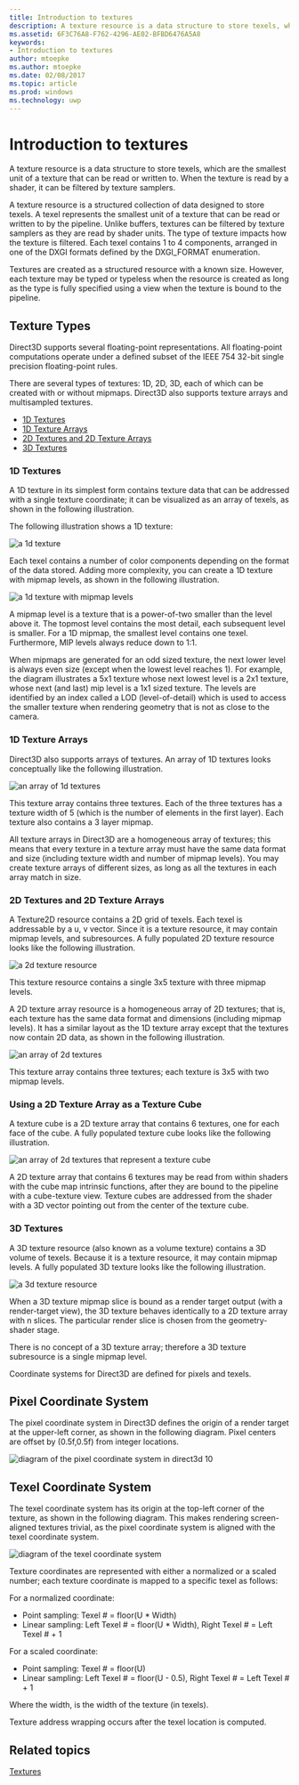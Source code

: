 ---title: Introduction to texturesdescription: A texture resource is a data structure to store texels, which are the smallest unit of a texture that can be read or written to. When the texture is read by a shader, it can be filtered by texture samplers.ms.assetid: 6F3C76A8-F762-4296-AE02-BFBD6476A5A8keywords:- Introduction to texturesauthor: mtoepkems.author: mtoepkems.date: 02/08/2017ms.topic: articlems.prod: windowsms.technology: uwp---# Introduction to texturesA texture resource is a data structure to store texels, which are the smallest unit of a texture that can be read or written to. When the texture is read by a shader, it can be filtered by texture samplers.A texture resource is a structured collection of data designed to store texels. A texel represents the smallest unit of a texture that can be read or written to by the pipeline. Unlike buffers, textures can be filtered by texture samplers as they are read by shader units. The type of texture impacts how the texture is filtered. Each texel contains 1 to 4 components, arranged in one of the DXGI formats defined by the DXGI\_FORMAT enumeration.Textures are created as a structured resource with a known size. However, each texture may be typed or typeless when the resource is created as long as the type is fully specified using a view when the texture is bound to the pipeline.## <span id="Texture_Types"></span><span id="texture_types"></span><span id="TEXTURE_TYPES"></span>Texture TypesDirect3D supports several floating-point representations. All floating-point computations operate under a defined subset of the IEEE 754 32-bit single precision floating-point rules.There are several types of textures: 1D, 2D, 3D, each of which can be created with or without mipmaps. Direct3D also supports texture arrays and multisampled textures.-   [1D Textures](#texture1d-resource)-   [1D Texture Arrays](#texture1d-array-resource)-   [2D Textures and 2D Texture Arrays](#texture2d-resource)-   [3D Textures](#texture3d-resource)### <span id="Texture1D_Resource"></span><span id="texture1d_resource"></span><span id="TEXTURE1D_RESOURCE"></span><span id="texture1d-resource"></span>1D TexturesA 1D texture in its simplest form contains texture data that can be addressed with a single texture coordinate; it can be visualized as an array of texels, as shown in the following illustration.The following illustration shows a 1D texture:![a 1d texture](images/d3d10-1d-texture.png)Each texel contains a number of color components depending on the format of the data stored. Adding more complexity, you can create a 1D texture with mipmap levels, as shown in the following illustration.![a 1d texture with mipmap levels](images/d3d10-resource-texture1d.png)A mipmap level is a texture that is a power-of-two smaller than the level above it. The topmost level contains the most detail, each subsequent level is smaller. For a 1D mipmap, the smallest level contains one texel. Furthermore, MIP levels always reduce down to 1:1.When mipmaps are generated for an odd sized texture, the next lower level is always even size (except when the lowest level reaches 1). For example, the diagram illustrates a 5x1 texture whose next lowest level is a 2x1 texture, whose next (and last) mip level is a 1x1 sized texture. The levels are identified by an index called a LOD (level-of-detail) which is used to access the smaller texture when rendering geometry that is not as close to the camera.### <span id="Texture1D_Array_Resource"></span><span id="texture1d_array_resource"></span><span id="TEXTURE1D_ARRAY_RESOURCE"></span><span id="texture1d-array-resource"></span>1D Texture ArraysDirect3D also supports arrays of textures. An array of 1D textures looks conceptually like the following illustration.![an array of 1d textures](images/d3d10-resource-texture1darray.png)This texture array contains three textures. Each of the three textures has a texture width of 5 (which is the number of elements in the first layer). Each texture also contains a 3 layer mipmap.All texture arrays in Direct3D are a homogeneous array of textures; this means that every texture in a texture array must have the same data format and size (including texture width and number of mipmap levels). You may create texture arrays of different sizes, as long as all the textures in each array match in size.### <span id="Texture2D_Resource"></span><span id="texture2d_resource"></span><span id="TEXTURE2D_RESOURCE"></span><span id="texture2d-resource"></span>2D Textures and 2D Texture ArraysA Texture2D resource contains a 2D grid of texels. Each texel is addressable by a u, v vector. Since it is a texture resource, it may contain mipmap levels, and subresources. A fully populated 2D texture resource looks like the following illustration.![a 2d texture resource](images/d3d10-resource-texture2d.png)This texture resource contains a single 3x5 texture with three mipmap levels.A 2D texture array resource is a homogeneous array of 2D textures; that is, each texture has the same data format and dimensions (including mipmap levels). It has a similar layout as the 1D texture array except that the textures now contain 2D data, as shown in the following illustration.![an array of 2d textures](images/d3d10-resource-texture2darray.png)This texture array contains three textures; each texture is 3x5 with two mipmap levels.### <span id="Texture2DArray_Resource_as_a_Texture_Cube"></span><span id="texture2darray_resource_as_a_texture_cube"></span><span id="TEXTURE2DARRAY_RESOURCE_AS_A_TEXTURE_CUBE"></span>Using a 2D Texture Array as a Texture CubeA texture cube is a 2D texture array that contains 6 textures, one for each face of the cube. A fully populated texture cube looks like the following illustration.![an array of 2d textures that represent a texture cube](images/d3d10-resource-texturecube.png)A 2D texture array that contains 6 textures may be read from within shaders with the cube map intrinsic functions, after they are bound to the pipeline with a cube-texture view. Texture cubes are addressed from the shader with a 3D vector pointing out from the center of the texture cube.### <span id="Texture3D_Resource"></span><span id="texture3d_resource"></span><span id="TEXTURE3D_RESOURCE"></span><span id="texture3d-resource"></span>3D TexturesA 3D texture resource (also known as a volume texture) contains a 3D volume of texels. Because it is a texture resource, it may contain mipmap levels. A fully populated 3D texture looks like the following illustration.![a 3d texture resource](images/d3d10-resource-texture3d.png)When a 3D texture mipmap slice is bound as a render target output (with a render-target view), the 3D texture behaves identically to a 2D texture array with n slices. The particular render slice is chosen from the geometry-shader stage.There is no concept of a 3D texture array; therefore a 3D texture subresource is a single mipmap level.Coordinate systems for Direct3D are defined for pixels and texels.## <span id="Pixel"></span><span id="pixel"></span><span id="PIXEL"></span>Pixel Coordinate SystemThe pixel coordinate system in Direct3D defines the origin of a render target at the upper-left corner, as shown in the following diagram. Pixel centers are offset by (0.5f,0.5f) from integer locations.![diagram of the pixel coordinate system in direct3d 10](images/d3d10-coordspix10.png)## <span id="Texel"></span><span id="texel"></span><span id="TEXEL"></span>Texel Coordinate SystemThe texel coordinate system has its origin at the top-left corner of the texture, as shown in the following diagram. This makes rendering screen-aligned textures trivial, as the pixel coordinate system is aligned with the texel coordinate system.![diagram of the texel coordinate system](images/d3d10-coordstex10.png)Texture coordinates are represented with either a normalized or a scaled number; each texture coordinate is mapped to a specific texel as follows:For a normalized coordinate:-   Point sampling: Texel \# = floor(U \* Width)-   Linear sampling: Left Texel \# = floor(U \* Width), Right Texel \# = Left Texel \# + 1For a scaled coordinate:-   Point sampling: Texel \# = floor(U)-   Linear sampling: Left Texel \# = floor(U - 0.5), Right Texel \# = Left Texel \# + 1Where the width, is the width of the texture (in texels).Texture address wrapping occurs after the texel location is computed.## <span id="related-topics"></span>Related topics[Textures](textures.md)